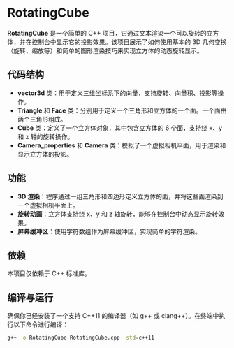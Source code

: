 # RotatingCube

**RotatingCube** 是一个简单的 C++ 项目，它通过文本渲染一个可以旋转的立方体，并在控制台中显示它的投影效果。该项目展示了如何使用基本的 3D 几何变换（旋转、缩放等）和简单的图形渲染技巧来实现立方体的动态旋转显示。

## 代码结构

- **vector3d** 类：用于定义三维坐标系下的向量，支持旋转、向量积、投影等操作。
- **Triangle** 和 **Face** 类：分别用于定义一个三角形和立方体的一个面。一个面由两个三角形组成。
- **Cube** 类：定义了一个立方体对象，其中包含立方体的 6 个面，支持绕 x、y 和 z 轴的旋转操作。
- **Camera_properties** 和 **Camera** 类：模拟了一个虚拟相机平面，用于渲染和显示立方体的投影。

## 功能

- **3D 渲染**：程序通过一组三角形和四边形定义立方体的面，并将这些面渲染到一个虚拟相机平面上。
- **旋转动画**：立方体支持绕 x、y 和 z 轴旋转，能够在控制台中动态显示旋转效果。
- **屏幕缓冲区**：使用字符数组作为屏幕缓冲区，实现简单的字符渲染。

## 依赖

本项目仅依赖于 C++ 标准库。

## 编译与运行

确保你已经安装了一个支持 C++11 的编译器（如 g++ 或 clang++）。在终端中执行以下命令进行编译：

```bash
g++ -o RotatingCube RotatingCube.cpp -std=c++11
